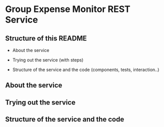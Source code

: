 # Group Expense Monitor REST Service

## Structure of this README
* About the service  

* Trying out the service (with steps)  

* Structure of the service and the code (components, tests, interaction..)

## About the service



## Trying out the service



## Structure of the service and the code
